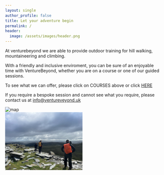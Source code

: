```yaml
---
layout: single
author_profile: false
title: Let your adventure begin
permalink: /
header:
  image: /assets/images/header.png
---
```


At venturebeyond we are able to provide outdoor training for hill walking, mountaineering and climbing.

With a friendly and inclusive enviroment, you can be sure of an enjoyable time with VentureBeyond, whether you are on a course or one of our guided sessions.

To see what we can offer, please click on COURSES above or click [HERE](/courses/)

If you require a bespoke session and cannot see what you require, please contact us at [info@ventureveyond.uk](mailto:info@venturebeyond.uk)

<img src="/assets/images/IMG_3597.png" alt="map" width="50%" height="auto">
<br>
<img src="/assets/images/image6.png" alt="group" width="50%" height="auto">

<!--- [![Mountain Training](/assets/images/mt-logo.png)](https://www.mountain-training.org)
[![NNAS](/assets/images/nnas-logo.png)](https://nnas-org.uk) --->
